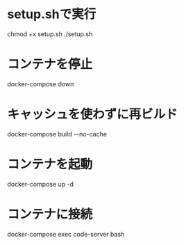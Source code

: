 # setup.shで実行
chmod +x setup.sh
./setup.sh

# コンテナを停止
docker-compose down

# キャッシュを使わずに再ビルド
docker-compose build --no-cache

# コンテナを起動
docker-compose up -d

# コンテナに接続
docker-compose exec code-server bash